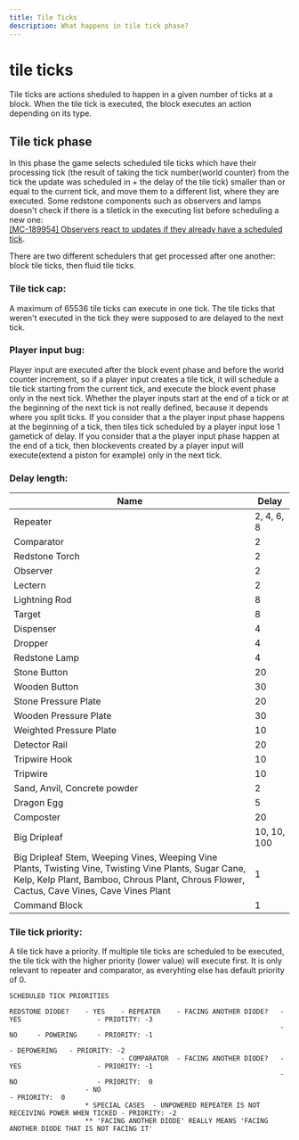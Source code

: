 ```yaml
---
title: Tile Ticks
description: What happens in tile tick phase?
---
```


# tile ticks

Tile ticks are actions sheduled to happen in a given number of ticks at a block.
When the tile tick is executed, the block executes an action depending on its type.

## Tile tick phase
In this phase the game selects scheduled tile ticks which have their processing tick (the result of taking the tick number(world counter) from the tick the update was scheduled in + the delay of the tile tick) smaller than or equal to the current tick, and move them to a different list, where they are executed. Some redstone components such as observers and lamps doesn't check if there is a tiletick in the executing list before scheduling a new one:  
[[MC-189954] Observers react to updates if they already have a scheduled tick](https://bugs.mojang.com/browse/MC-189954).

There are two different schedulers that get processed after one another: block tile ticks, then fluid tile ticks.
### Tile tick cap:
A maximum of 65536 tile ticks can execute in one tick. The tile ticks that weren't executed in the tick they were supposed to are delayed to the next tick.

### Player input bug:
Player input are executed after the block event phase and before the world counter increment, so if a player input creates a tile tick, it will schedule a tile tick starting from the current tick, and execute the block event phase only in the next tick.
Whether the player inputs start at the end of a tick or at the beginning of the next tick is not really defined, because it depends where you split ticks.
If you consider that a the player input phase happens at the beginning of a tick, then tiles tick scheduled by a player input lose 1 gametick of delay.
If you consider that a the player input phase happen at the end of a tick, then blockevents created by a player input will execute(extend a piston for example) only in the next tick.

### Delay length:
| Name | Delay |
|---|---|
| Repeater | 2, 4, 6, 8 |
| Comparator | 2 |
| Redstone Torch | 2 |
| Observer | 2 |
| Lectern | 2 |
| Lightning Rod | 8 |
| Target | 8 |
| Dispenser | 4 |
| Dropper | 4 |
| Redstone Lamp | 4 |
| Stone Button | 20 |
| Wooden Button | 30 |
| Stone Pressure Plate | 20 |
| Wooden Pressure Plate | 30 |
| Weighted Pressure Plate | 10 |
| Detector Rail | 20 |
| Tripwire Hook | 10 |
| Tripwire | 10 |
| Sand, Anvil, Concrete powder | 2 |
| Dragon Egg | 5 |
| Composter | 20 |
| Big Dripleaf | 10, 10, 100 |
| Big Dripleaf Stem, Weeping Vines, Weeping Vine Plants, Twisting Vine, Twisting Vine Plants, Sugar Cane, Kelp, Kelp Plant, Bamboo, Chrous Plant, Chrous Flower, Cactus, Cave Vines, Cave Vines Plant | 1 |
| Command Block | 1 |

### Tile tick priority:
A tile tick have a priority. If multiple tile ticks are scheduled to be executed, the tile tick with the higher priority (lower value) will execute first.
It is only relevant to repeater and comparator, as everyhting else has default priority of 0.

```
SCHEDULED TICK PRIORITIES

REDSTONE DIODE?    - YES    - REPEATER    - FACING ANOTHER DIODE?   - YES                   - PRIOTITY: -3
                                                                    - NO     - POWERING     - PRIORITY: -1
                                                                             - DEPOWERING   - PRIORITY: -2
                            - COMPARATOR  - FACING ANOTHER DIODE?   - YES                   - PRIORITY: -1
                                                                    - NO                    - PRIORITY:  0
                   - NO                                                                     - PRIORITY:  0
                   * SPECIAL CASES  - UNPOWERED REPEATER IS NOT RECEIVING POWER WHEN TICKED - PRIORITY: -2
                   ** 'FACING ANOTHER DIODE' REALLY MEANS 'FACING ANOTHER DIODE THAT IS NOT FACING IT'
```
